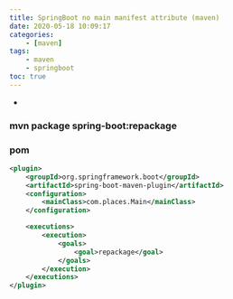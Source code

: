 ```yaml
---
title: SpringBoot no main manifest attribute (maven)
date: 2020-05-18 10:09:17
categories:
    - [maven]
tags:
	- maven
	- springboot
toc: true
---
```


-

<!-- more -->

### mvn package spring-boot:repackage


### pom

```xml
<plugin>
	<groupId>org.springframework.boot</groupId>
	<artifactId>spring-boot-maven-plugin</artifactId>
	<configuration>
		<mainClass>com.places.Main</mainClass>
	</configuration>

	<executions>
		<execution>
			<goals>
				<goal>repackage</goal>
			</goals>
		</execution>
	</executions>
</plugin>
```
